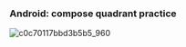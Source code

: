 ### Android: compose quadrant practice 

![c0c70117bbd3b5b5_960](https://github.com/user-attachments/assets/f7c3cfed-37f7-4fa4-9bd0-3b8859f32ebf)
